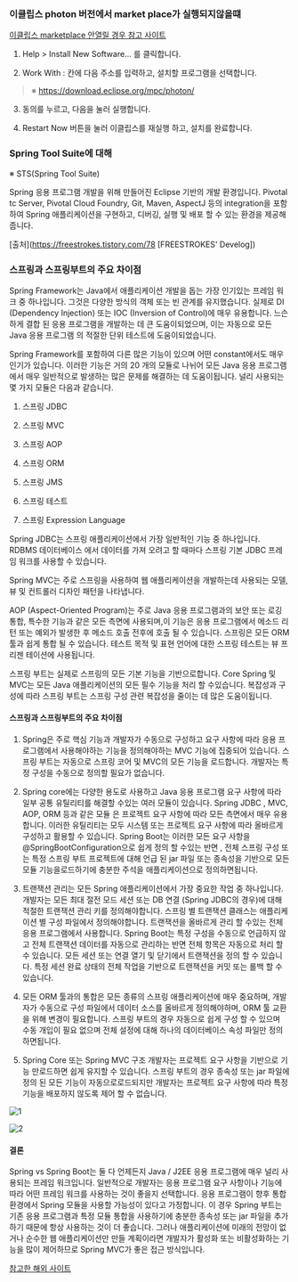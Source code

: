 ### 이클립스 photon 버전에서 market place가 실행되지않을떄

[이클립스 marketplace 안열릴 경우 참고 사이트](https://amaze9001.tistory.com/87)

1. Help > Install New Software... 를 클릭합니다.

2. Work With : 칸에 다음 주소를 입력하고, 설치할 프로그램을 선택합니다. 

> ※ https://download.eclipse.org/mpc/photon/

3. 동의를 누르고, 다음을 눌러 실행합니다.

4. Restart Now 버튼을 눌러 이클립스를 재실행 하고, 설치를 완료합니다. 


### Spring Tool Suite에 대해

※ STS(Spring Tool Suite)

Spring 응용 프로그램 개발을 위해 만들어진 Eclipse 기반의 개발 환경입니다. Pivotal tc Server, Pivotal Cloud Foundry, Git, Maven, AspectJ 등의 integration을 포함하여 Spring 애플리케이션을 구현하고, 디버깅, 실행 및 배포 할 수 있는 환경을 제공해줍니다.

[출처](https://freestrokes.tistory.com/78 [FREESTROKES' Develog])


### 스프링과 스프링부트의 주요 차이점

Spring Framework는 Java에서 애플리케이션 개발을 돕는 가장 인기있는 프레임 워크 중 하나입니다. 그것은 다양한 방식의 객체 또는 빈 관계를 유지했습니다. 실제로 DI (Dependency Injection) 또는 IOC (Inversion of Control)에 매우 유용합니다. 느슨하게 결합 된 응용 프로그램을 개발하는 데 큰 도움이되었으며, 이는 자동으로 모든 Java 응용 프로그램 의 적절한 단위 테스트에 도움이되었습니다.

Spring Framework를 포함하여 다른 많은 기능이 있으며 어떤 constant에서도 매우 인기가 있습니다. 이러한 기능은 거의 20 개의 모듈로 나뉘어 모든 Java 응용 프로그램에서 매우 일반적으로 발생하는 많은 문제를 해결하는 데 도움이됩니다. 널리 사용되는 몇 가지 모듈은 다음과 같습니다.

1. 스프링 JDBC

2. 스프링 MVC

3. 스프링 AOP

4. 스프링 ORM

5. 스프링 JMS

6. 스프링 테스트

7. 스프링 Expression Language

Spring JDBC는 스프링 애플리케이션에서 가장 일반적인 기능 중 하나입니다. RDBMS 데이터베이스 에서 데이터를 가져 오려고 할 때마다 스프링 기본 JDBC 프레임 워크를 사용할 수 있습니다.

Spring MVC는 주로 스프링을 사용하여 웹 애플리케이션을 개발하는데 사용되는 모델, 뷰 및 컨트롤러 디자인 패턴을 나타냅니다.

AOP (Aspect-Oriented Program)는 주로 Java 응용 프로그램과의 보안 또는 로깅 통합, 특수한 기능과 같은 모든 측면에 사용되며,이 기능은 응용 프로그램에서 메소드 리턴 또는 예외가 발생한 후 메소드 호출 전후에 호출 될 수 있습니다. 스프링은 모든 ORM 툴과 쉽게 통합 될 수 있습니다. 테스트 목적 및 표현 언어에 대한 스프링 테스트는 뷰 프리젠 테이션에 사용됩니다.

스프링 부트는 실제로 스프링의 모든 기본 기능을 기반으로합니다. Core Spring 및 MVC는 모든 Java 애플리케이션의 모든 필수 기능을 처리 할 수 ​​있습니다. 복잡성과 구성에 따라 스프링 부트는 스프링 구성 관련 복잡성을 줄이는 데 많은 도움이됩니다.

#### 스프링과 스프링부트의 주요 차이점
1. Spring은 주로 핵심 기능과 개발자가 수동으로 구성하고 요구 사항에 따라 응용 프로그램에서 사용해야하는 기능을 정의해야하는 MVC 기능에 집중되어 있습니다. 스프링 부트는 자동으로 스프링 코어 및 MVC의 모든 기능을 로드합니다. 개발자는 특정 구성을 수동으로 정의할 필요가 없습니다.

2. Spring core에는 다양한 용도로 사용하고 Java 응용 프로그램 요구 사항에 따라 일부 공통 유틸리티를 해결할 수있는 여러 모듈이 있습니다. Spring JDBC , MVC, AOP, ORM 등과 같은 모듈 은 프로젝트 요구 사항에 따라 모든 측면에서 매우 유용합니다. 이러한 유틸리티는 모두 시스템 또는 프로젝트 요구 사항에 따라 올바르게 구성하고 활용할 수 있습니다. Spring Boot는 이러한 모든 요구 사항을 @SpringBootConfiguration으로 쉽게 정의 할 수있는 반면 , 전체 스프링 구성 또는 특정 스프링 부트 프로젝트에 대해 언급 된 jar 파일 또는 종속성을 기반으로 모든 모듈 기능을로드하기에 충분한 주석을 애플리케이션으로 정의하면됩니다.

3. 트랜잭션 관리는 모든 Spring 애플리케이션에서 가장 중요한 작업 중 하나입니다. 개발자는 모든 최대 절전 모드 세션 또는 DB 연결 (Spring JDBC의 경우)에 대해 적절한 트랜잭션 관리 키를 정의해야합니다. 스프링 별 트랜잭션 클래스는 애플리케이션 별 구성 파일에서 정의해야합니다. 트랜잭션을 올바르게 관리 할 수있는 전체 응용 프로그램에서 사용합니다. Spring Boot는 특정 구성을 수동으로 언급하지 않고 전체 트랜잭션 데이터를 자동으로 관리하는 반면 전체 항목은 자동으로 처리 할 수 있습니다. 모든 세션 또는 연결 열기 및 닫기에서 트랜잭션을 정의 할 수 있습니다. 특정 세션 완료 상태의 전체 작업을 기반으로 트랜잭션을 커밋 또는 롤백 할 수 있습니다.

4. 모든 ORM 툴과의 통합은 모든 종류의 스프링 애플리케이션에 매우 중요하며, 개발자가 수동으로 구성 파일에서 데이터 소스를 올바르게 정의해야하며, ORM 툴 교환을 위해 변경이 필요합니다. 스프링 부트의 경우 자동으로 쉽게 구성 할 수 있으며 수동 개입이 필요 없으며 전체 설정에 대해 하나의 데이터베이스 속성 파일만 정의하면됩니다.

5. Spring Core 또는 Spring MVC 구조 개발자는 프로젝트 요구 사항을 기반으로 기능 만로드하면 쉽게 유지할 수 있습니다. 스프링 부트의 경우 종속성 또는 jar 파일에 정의 된 모든 기능이 자동으로로드되지만 개발자는 프로젝트 요구 사항에 따라 특정 기능을 배포하지 않도록 제어 할 수 없습니다.

![1](https://user-images.githubusercontent.com/49984996/74098666-1df7a780-4b5e-11ea-9b74-783a1436051b.PNG)

![2](https://user-images.githubusercontent.com/49984996/74098678-3667c200-4b5e-11ea-924b-6ff13b1d8a34.PNG)


#### 결론

Spring vs Spring Boot는 둘 다 언제든지 Java / J2EE 응용 프로그램에 매우 널리 사용되는 프레임 워크입니다. 일반적으로 개발자는 응용 프로그램 요구 사항이나 기능에 따라 어떤 프레임 워크를 사용하는 것이 좋을지 선택합니다. 응용 프로그램이 향후 통합 환경에서 Spring 모듈을 사용할 가능성이 있다고 가정합니다. 이 경우 Spring 부트는 기존 응용 프로그램과 특정 모듈 통합을 사용하기에 충분한 종속성 또는 jar 파일을 추가하기 때문에 항상 사용하는 것이 더 좋습니다. 그러나 애플리케이션에 미래의 전망이 없거나 순수한 웹 애플리케이션만 만들 계획이라면 개발자가 활성화 또는 비활성화하는 기능을 많이 제어하므로 Spring MVC가 좋은 접근 방식입니다. 




[참고한 해외 사이트](https://www.educba.com/spring-vs-spring-boot)
